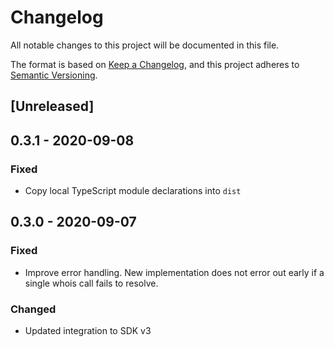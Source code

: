 # Changelog

All notable changes to this project will be documented in this file.

The format is based on [Keep a Changelog](https://keepachangelog.com/en/1.0.0/),
and this project adheres to
[Semantic Versioning](https://semver.org/spec/v2.0.0.html).

## [Unreleased]

## 0.3.1 - 2020-09-08

### Fixed

- Copy local TypeScript module declarations into `dist`

## 0.3.0 - 2020-09-07

### Fixed

- Improve error handling. New implementation does not error out early if a
  single whois call fails to resolve.

### Changed

- Updated integration to SDK v3
